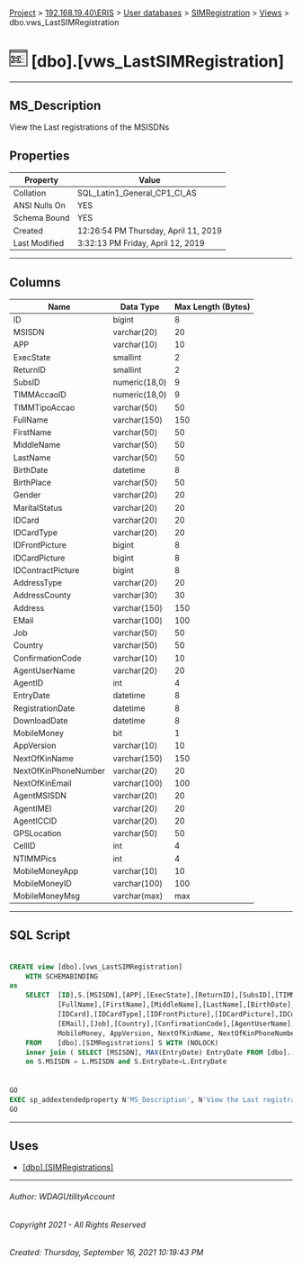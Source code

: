 #### 

[Project](../../../../index.md) > [192.168.19.40\\ERIS](../../../index.md) > [User databases](../../index.md) > [SIMRegistration](../index.md) > [Views](Views.md) > dbo.vws_LastSIMRegistration

# ![Views](../../../../Images/View32.png) [dbo].[vws_LastSIMRegistration]

---

## <a name="#description"></a>MS_Description

View the Last registrations of the MSISDNs

## <a name="#properties"></a>Properties

| Property | Value |
|---|---|
| Collation | SQL_Latin1_General_CP1_CI_AS |
| ANSI Nulls On | YES |
| Schema Bound | YES |
| Created | 12:26:54 PM Thursday, April 11, 2019 |
| Last Modified | 3:32:13 PM Friday, April 12, 2019 |


---

## <a name="#columns"></a>Columns

| Name | Data Type | Max Length (Bytes) |
|---|---|---|
| ID | bigint | 8 |
| MSISDN | varchar(20) | 20 |
| APP | varchar(10) | 10 |
| ExecState | smallint | 2 |
| ReturnID | smallint | 2 |
| SubsID | numeric(18,0) | 9 |
| TIMMAccaoID | numeric(18,0) | 9 |
| TIMMTipoAccao | varchar(50) | 50 |
| FullName | varchar(150) | 150 |
| FirstName | varchar(50) | 50 |
| MiddleName | varchar(50) | 50 |
| LastName | varchar(50) | 50 |
| BirthDate | datetime | 8 |
| BirthPlace | varchar(50) | 50 |
| Gender | varchar(20) | 20 |
| MaritalStatus | varchar(20) | 20 |
| IDCard | varchar(20) | 20 |
| IDCardType | varchar(20) | 20 |
| IDFrontPicture | bigint | 8 |
| IDCardPicture | bigint | 8 |
| IDContractPicture | bigint | 8 |
| AddressType | varchar(20) | 20 |
| AddressCounty | varchar(30) | 30 |
| Address | varchar(150) | 150 |
| EMail | varchar(100) | 100 |
| Job | varchar(50) | 50 |
| Country | varchar(50) | 50 |
| ConfirmationCode | varchar(10) | 10 |
| AgentUserName | varchar(20) | 20 |
| AgentID | int | 4 |
| EntryDate | datetime | 8 |
| RegistrationDate | datetime | 8 |
| DownloadDate | datetime | 8 |
| MobileMoney | bit | 1 |
| AppVersion | varchar(10) | 10 |
| NextOfKinName | varchar(150) | 150 |
| NextOfKinPhoneNumber | varchar(20) | 20 |
| NextOfKinEmail | varchar(100) | 100 |
| AgentMSISDN | varchar(20) | 20 |
| AgentIMEI | varchar(20) | 20 |
| AgentICCID | varchar(20) | 20 |
| GPSLocation | varchar(50) | 50 |
| CellID | int | 4 |
| NTIMMPics | int | 4 |
| MobileMoneyApp | varchar(10) | 10 |
| MobileMoneyID | varchar(100) | 100 |
| MobileMoneyMsg | varchar(max) | max |


---

## <a name="#sqlscript"></a>SQL Script

```sql

CREATE view [dbo].[vws_LastSIMRegistration] 
	WITH SCHEMABINDING
as
	SELECT	[ID],S.[MSISDN],[APP],[ExecState],[ReturnID],[SubsID],[TIMMAccaoID],[TIMMTipoAccao],
			[FullName],[FirstName],[MiddleName],[LastName],[BirthDate],[BirthPlace],[Gender],[MaritalStatus],
			[IDCard],[IDCardType],[IDFrontPicture],[IDCardPicture],IDContractPicture, [AddressType],[AddressCounty],[Address], --IDSignaturePicture,
			[EMail],[Job],[Country],[ConfirmationCode],[AgentUserName],[AgentID],S.[EntryDate],S.[RegistrationDate],[DownloadDate],
			MobileMoney, AppVersion, NextOfKinName, NextOfKinPhoneNumber, NextOfKinEmail, AgentMSISDN, AgentIMEI, AgentICCID, GPSLocation, CellID, NTIMMPics, MobileMoneyApp, [MobileMoneyID], MobileMoneyMsg
	FROM	[dbo].[SIMRegistrations] S WITH (NOLOCK)
	inner join ( SELECT [MSISDN], MAX(EntryDate) EntryDate FROM [dbo].[SIMRegistrations] WITH (NOLOCK) GROUP BY [MSISDN]) L
	on S.MSISDN = L.MSISDN and S.EntryDate=L.EntryDate
	 

GO
EXEC sp_addextendedproperty N'MS_Description', N'View the Last registrations of the MSISDNs', 'SCHEMA', N'dbo', 'VIEW', N'vws_LastSIMRegistration', NULL, NULL
GO

```


---

## <a name="#uses"></a>Uses

* [[dbo].[SIMRegistrations]](../Tables/SIMRegistrations.md)


---

###### Author:  WDAGUtilityAccount

###### Copyright 2021 - All Rights Reserved

###### Created: Thursday, September 16, 2021 10:19:43 PM


